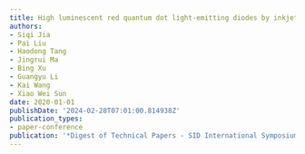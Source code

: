 ```yaml
---
title: High luminescent red quantum dot light-emitting diodes by inkjet printing
authors:
- Siqi Jia
- Pai Liu
- Haodong Tang
- Jingrui Ma
- Bing Xu
- Guangyu Li
- Kai Wang
- Xiao Wei Sun
date: 2020-01-01
publishDate: '2024-02-28T07:01:00.814938Z'
publication_types:
- paper-conference
publication: '*Digest of Technical Papers - SID International Symposium*'
---
```

